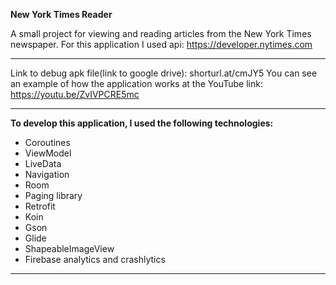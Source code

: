 **New York Times Reader**

A small project for viewing and reading articles from the New York Times newspaper.
For this application I used api: https://developer.nytimes.com

---

Link to debug apk file(link to google drive): shorturl.at/cmJY5
You can see an example of how the application works at the YouTube link: https://youtu.be/ZvIVPCRE5mc

---

**To develop this application, I used the following technologies:**

 * Coroutines
 * ViewModel
 * LiveData
 * Navigation
 * Room
 * Paging library
 * Retrofit
 * Koin
 * Gson
 * Glide
 * ShapeableImageView
 * Firebase analytics and crashlytics

 ---